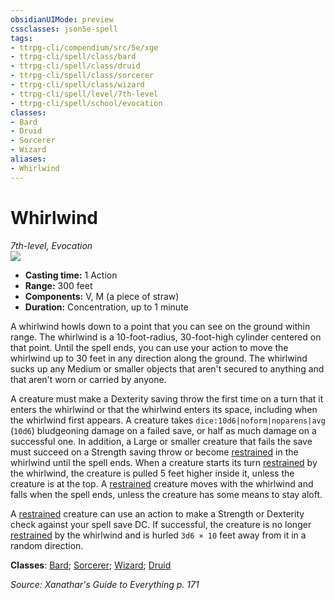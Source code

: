 ```yaml
---
obsidianUIMode: preview
cssclasses: json5e-spell
tags:
- ttrpg-cli/compendium/src/5e/xge
- ttrpg-cli/spell/class/bard
- ttrpg-cli/spell/class/druid
- ttrpg-cli/spell/class/sorcerer
- ttrpg-cli/spell/class/wizard
- ttrpg-cli/spell/level/7th-level
- ttrpg-cli/spell/school/evocation
classes:
- Bard
- Druid
- Sorcerer
- Wizard
aliases:
- Whirlwind
---
```

# Whirlwind
*7th-level, Evocation*  
![](/3-Mechanics/CLI/Compendium/spells/img/whirlwind.webp#right)

- **Casting time:** 1 Action
- **Range:** 300 feet
- **Components:** V, M (a piece of straw)
- **Duration:** Concentration, up to 1 minute

A whirlwind howls down to a point that you can see on the ground within range. The whirlwind is a 10-foot-radius, 30-foot-high cylinder centered on that point. Until the spell ends, you can use your action to move the whirlwind up to 30 feet in any direction along the ground. The whirlwind sucks up any Medium or smaller objects that aren't secured to anything and that aren't worn or carried by anyone.

A creature must make a Dexterity saving throw the first time on a turn that it enters the whirlwind or that the whirlwind enters its space, including when the whirlwind first appears. A creature takes `dice:10d6|noform|noparens|avg` (`10d6`) bludgeoning damage on a failed save, or half as much damage on a successful one. In addition, a Large or smaller creature that fails the save must succeed on a Strength saving throw or become [restrained](/3-Mechanics/CLI/Rules/conditions.md#Restrained) in the whirlwind until the spell ends. When a creature starts its turn [restrained](/3-Mechanics/CLI/Rules/conditions.md#Restrained) by the whirlwind, the creature is pulled 5 feet higher inside it, unless the creature is at the top. A [restrained](/3-Mechanics/CLI/Rules/conditions.md#Restrained) creature moves with the whirlwind and falls when the spell ends, unless the creature has some means to stay aloft.

A [restrained](/3-Mechanics/CLI/Rules/conditions.md#Restrained) creature can use an action to make a Strength or Dexterity check against your spell save DC. If successful, the creature is no longer [restrained](/3-Mechanics/CLI/Rules/conditions.md#Restrained) by the whirlwind and is hurled `3d6 × 10` feet away from it in a random direction.

**Classes**: [Bard](/3-Mechanics/CLI/Compendium/lists/list-spells-classes-bard.md); [Sorcerer](/3-Mechanics/CLI/Compendium/lists/list-spells-classes-sorcerer.md); [Wizard](/3-Mechanics/CLI/Compendium/lists/list-spells-classes-wizard.md); [Druid](/3-Mechanics/CLI/Compendium/lists/list-spells-classes-druid.md)

*Source: Xanathar's Guide to Everything p. 171*